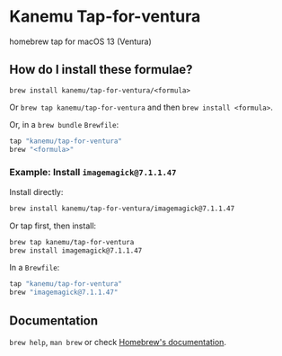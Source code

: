 # Kanemu Tap-for-ventura

homebrew tap for macOS 13 (Ventura)

## How do I install these formulae?

`brew install kanemu/tap-for-ventura/<formula>`

Or `brew tap kanemu/tap-for-ventura` and then `brew install <formula>`.

Or, in a `brew bundle` `Brewfile`:

```ruby
tap "kanemu/tap-for-ventura"
brew "<formula>"
```

### Example: Install `imagemagick@7.1.1.47`

Install directly:

```sh
brew install kanemu/tap-for-ventura/imagemagick@7.1.1.47
```

Or tap first, then install:

```sh
brew tap kanemu/tap-for-ventura
brew install imagemagick@7.1.1.47
```

In a `Brewfile`:

```ruby
tap "kanemu/tap-for-ventura"
brew "imagemagick@7.1.1.47"
```

## Documentation

`brew help`, `man brew` or check [Homebrew's documentation](https://docs.brew.sh).
